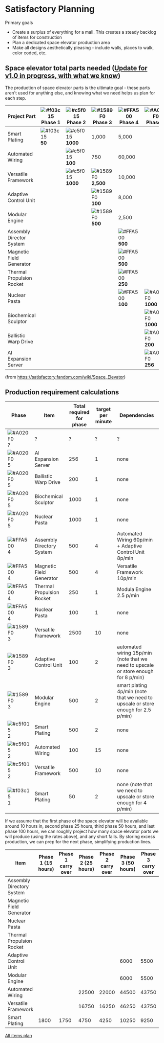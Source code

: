 # Satisfactory Planning

Primary goals 
- Create a surplus of everything for a mall. This creates a steady backlog of items for construction 
- Plan a dedicated space elevator production area
- Make all designs aesthetically pleasing - include walls, places to walk, color coded, etc.

## Space elevator total parts needed ([Update for v1.0 in progress, with what we know](https://satisfactory.wiki.gg/wiki/Future_content#1.0))
The production of space elevator parts is the ultimate goal - these parts aren't used for anything else, and knowing what we need helps us plan for each step.

| Project Part | ![#f03c15](https://placehold.co/15x15/f03c15/f03c15.png) Phase 1 | ![#c5f015](https://placehold.co/15x15/c5f015/c5f015.png) Phase 2 | ![#1589F0](https://placehold.co/15x15/1589F0/1589F0.png) Phase 3 | ![#FFA500](https://placehold.co/15x15/FFA500/FFA500.png) Phase 4 | ![#A020F0](https://placehold.co/15x15/A020F0/A020F0.png) Phase 5 | Total |
| ------------ | ------- | ------- | ------- | ------- | ------- | ----- |
| Smart Plating | ![#f03c15](https://placehold.co/15x15/f03c15/f03c15.png) **50** | ![#c5f015](https://placehold.co/15x15/c5f015/c5f015.png) **1000** | 1,000 | 5,000 | | 7,050 |
| Automated Wiring |  | ![#c5f015](https://placehold.co/15x15/c5f015/c5f015.png) **100** | 750 | 60,000 | | 60,850 | 
| Versatile Framework |  | ![#c5f015](https://placehold.co/15x15/c5f015/c5f015.png) **1000** | ![#1589F0](https://placehold.co/15x15/1589F0/1589F0.png) **2,500** | 10,000 | | 13,500 | 
| Adaptive Control Unit |  |  | ![#1589F0](https://placehold.co/15x15/1589F0/1589F0.png) **100** | 8,000 | | 8,100 | 
| Modular Engine |  |  | ![#1589F0](https://placehold.co/15x15/1589F0/1589F0.png) **500** | 2,500 | | 3,000 | 
| Assembly Director System |  |  |  | ![#FFA500](https://placehold.co/15x15/FFA500/FFA500.png) **500** | | 500 | 
| Magnetic Field Generator |  |  |  | ![#FFA500](https://placehold.co/15x15/FFA500/FFA500.png) **500**  || 500 | 
| Thermal Propulsion Rocket |  |  |  | ![#FFA500](https://placehold.co/15x15/FFA500/FFA500.png) **250** | | 250 | 
| Nuclear Pasta |  |  |  | ![#FFA500](https://placehold.co/15x15/FFA500/FFA500.png) **100** | ![#A020F0](https://placehold.co/15x15/A020F0/A020F0.png) **1000** | 1100 | 
| Biochemical Sculptor |  |  |  |  | ![#A020F0](https://placehold.co/15x15/A020F0/A020F0.png) **1000** | 1000 |
| Ballistic Warp Drive |  |  |  |  | ![#A020F0](https://placehold.co/15x15/A020F0/A020F0.png) **200** | 200 |
| AI Expansion Server |  |  |  |  | ![#A020F0](https://placehold.co/15x15/A020F0/A020F0.png) **256** | 256 |

(from https://satisfactory.fandom.com/wiki/Space_Elevator)

## Production requirement calculations
| Phase	| Item	| Total required for phase |	target per minute |	Dependencies |
| ----- | ----- | ----- | ----- | ----- | 
| ![#A020F0](https://placehold.co/15x15/A020F0/A020F0.png) ?	| ?	| ?	| ?	| ? |
| ![#A020F0](https://placehold.co/15x15/FFA500/FFA500.png) 5	| AI Expansion Server	| 256	| 1	| none |
| ![#A020F0](https://placehold.co/15x15/FFA500/FFA500.png) 5	| Ballistic Warp Drive	| 200	| 1	| none |
| ![#A020F0](https://placehold.co/15x15/FFA500/FFA500.png) 5	| Biochemical Sculptor	| 1000	| 1	| none |
| ![#A020F0](https://placehold.co/15x15/FFA500/FFA500.png) 5	| Nuclear Pasta	| 1000	| 1	| none |
| ![#FFA500](https://placehold.co/15x15/FFA500/FFA500.png) 4	| Assembly Directory System	| 500	| 4	| Automated Wiring 60p/min + Adaptive Control Unit 8p/min |
| ![#FFA500](https://placehold.co/15x15/FFA500/FFA500.png) 4	| Magnetic Field Generator	| 500	| 4	| Versatile Framework 10p/min |
| ![#FFA500](https://placehold.co/15x15/FFA500/FFA500.png) 4	| Thermal Propulsion Rocket	| 250	| 1	| Modula Engine 2.5 p/min |
| ![#FFA500](https://placehold.co/15x15/FFA500/FFA500.png) 4	| Nuclear Pasta	| 100	| 1	| none |
| ![#1589F0](https://placehold.co/15x15/1589F0/1589F0.png) 3	| Versatile Framework	| 2500	| 10	| none | 
| ![#1589F0](https://placehold.co/15x15/1589F0/1589F0.png) 3	| Adaptive Control Unit	| 100	| 2	| automated wiring 15p/min (note that we need to upscale or store enough for 8 p/min) |
| ![#1589F0](https://placehold.co/15x15/1589F0/1589F0.png) 3	| Modular Engine	| 500	| 2	| smart plating 4p/min (note that we need to upscale or store enough for 2.5 p/min) |
| ![#c5f015](https://placehold.co/15x15/c5f015/c5f015.png) 2	| Smart Plating	| 500	| 2	| none |
| ![#c5f015](https://placehold.co/15x15/c5f015/c5f015.png) 2	| Automated Wiring	| 100	| 15 | none	| 
| ![#c5f015](https://placehold.co/15x15/c5f015/c5f015.png) 2	| Versatile Framework	| 500	| 10 | none | 
| ![#f03c15](https://placehold.co/15x15/f03c15/f03c15.png) 1	| Smart Plating	| 50	| 2	| none (note that we need to upscale or store enough for 4 p/min) |

If we assume that the first phase of the space elevator will be available around 10 hours in, second phase 25 hours, third phase 50 hours, and last phase 100 hours, we can roughly project how many space elevator parts we will produce (using the rates above), and any short falls. By storing excess production, we can prep for the next phase, simplifying production lines.

| Item | Phase 1 (15 hours) | Phase 1 carry over | Phase 2 (25 hours) | Phase 2 carry over | Phase 3 (50 hours)| Phase 3 carry over | Phase 4 (20 hours) | Phase 4 carry over | 
| ----- | ----- | ----- | ----- | ----- | ----- | ----- | ----- |  ----- | 
| Assembly Directory System | | | | | | | 4800 | 800 | 
| Magnetic Field Generator | | | | | | | 4800 | 800 | 
| Nuclear Pasta | | | | | | | 1200 | 200 | 
| Thermal Propulsion Rocket | | | | | | | 1200 | 200 | 			
| Adaptive Control Unit ||  | | | 6000 | 5500 | 7900 | -100 |
| Modular Engine | | ||  | 6000 | 5500 | 7900 | 5400 |							
| Automated Wiring | | | 22500 |	22000 |	44500 |	43750 |	61750 |	1750 | 
| Versatile Framework |	 |	 |	16750 |	16250 |	46250 |	43750 |	55750 |	45750 | 
| Smart Plating | 1800 | 1750 | 4750 | 4250 | 10250 | 9250 | 11650 | 6650 |

[All items plan](https://satisfactory-calculator.com/en/planners/production/index/json/%7B%22Desc_SpaceElevatorPart_7_C%22%3A%224%22%2C%22Desc_SpaceElevatorPart_6_C%22%3A%224%22%2C%22Desc_SpaceElevatorPart_8_C%22%3A%221%22%2C%22Desc_SpaceElevatorPart_9_C%22%3A%221%22%7D)
